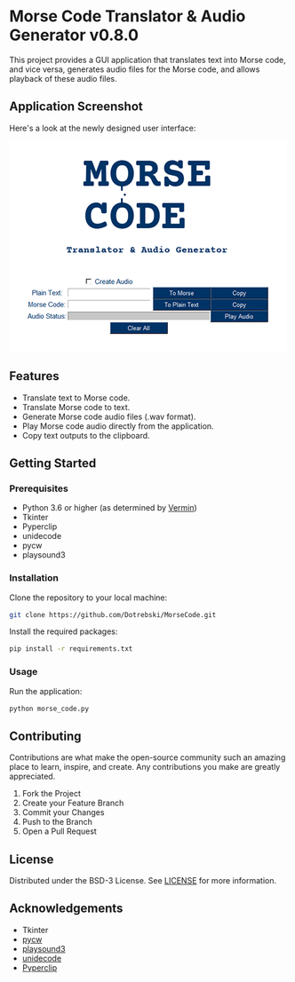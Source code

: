 # Morse Code Translator & Audio Generator v0.8.0

This project provides a GUI application that translates text into Morse code, and vice versa, generates audio files for the Morse code, and allows playback of these audio files.

## Application Screenshot
Here's a look at the newly designed user interface:

![Main Window](images/app_screenshot.png)

## Features

- Translate text to Morse code.
- Translate Morse code to text.
- Generate Morse code audio files (.wav format).
- Play Morse code audio directly from the application.
- Copy text outputs to the clipboard.

## Getting Started

### Prerequisites

- Python 3.6 or higher (as determined by [Vermin](https://github.com/netromdk/vermin))
- Tkinter
- Pyperclip
- unidecode
- pycw
- playsound3

### Installation

Clone the repository to your local machine:

```bash
git clone https://github.com/Dotrebski/MorseCode.git
```

Install the required packages:

```bash
pip install -r requirements.txt
```

### Usage

Run the application:

```bash
python morse_code.py
```

## Contributing
Contributions are what make the open-source community such an amazing place to learn, inspire, and create. Any contributions you make are greatly appreciated.

1. Fork the Project
2. Create your Feature Branch
3. Commit your Changes
4. Push to the Branch
5. Open a Pull Request

## License
Distributed under the BSD-3 License. See [LICENSE](LICENSE) for more information.

## Acknowledgements
* Tkinter
* [pycw](https://github.com/bigsk05/pycw)
* [playsound3](https://github.com/sjmikler/playsound3)
* [unidecode](https://github.com/avian2/unidecode)
* [Pyperclip](https://github.com/asweigart/pyperclip)
